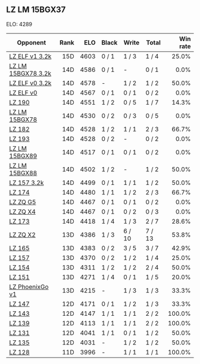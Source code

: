 ## LZ LM 15BGX37 ##

ELO: 4289

Opponent | Rank | ELO | Black | Write | Total | Win rate
---------|-----:|----:|-------|-------|-------|-------:
[LZ ELF v1 3.2k](LZ%20ELF%20v1%203.2k.md) | 15D | 4603 | 0 / 1 | 1 / 3 | 1 / 4 | 25.0%
[LZ LM 15BGX78 3.2k](LZ%20LM%2015BGX78%203.2k.md) | 14D | 4586 | 0 / 1 | - | 0 / 1 | 0.0%
[LZ ELF v0 3.2k](LZ%20ELF%20v0%203.2k.md) | 14D | 4578 | - | 1 / 2 | 1 / 2 | 50.0%
[LZ ELF v0](LZ%20ELF%20v0.md) | 14D | 4567 | 0 / 1 | 0 / 1 | 0 / 2 | 0.0%
[LZ 190](LZ%20190.md) | 14D | 4551 | 1 / 2 | 0 / 5 | 1 / 7 | 14.3%
[LZ LM 15BGX78](LZ%20LM%2015BGX78.md) | 14D | 4530 | 0 / 2 | 0 / 3 | 0 / 5 | 0.0%
[LZ 182](LZ%20182.md) | 14D | 4528 | 1 / 2 | 1 / 1 | 2 / 3 | 66.7%
[LZ 193](LZ%20193.md) | 14D | 4528 | 0 / 2 | - | 0 / 2 | 0.0%
[LZ LM 15BGX89](LZ%20LM%2015BGX89.md) | 14D | 4517 | 0 / 1 | 0 / 1 | 0 / 2 | 0.0%
[LZ LM 15BGX88](LZ%20LM%2015BGX88.md) | 14D | 4502 | 1 / 2 | - | 1 / 2 | 50.0%
[LZ 157 3.2k](LZ%20157%203.2k.md) | 14D | 4499 | 0 / 1 | 1 / 1 | 1 / 2 | 50.0%
[LZ 174](LZ%20174.md) | 14D | 4480 | 1 / 1 | 1 / 2 | 2 / 3 | 66.7%
[LZ ZQ G5](LZ%20ZQ%20G5.md) | 14D | 4467 | 0 / 1 | 0 / 1 | 0 / 2 | 0.0%
[LZ ZQ X4](LZ%20ZQ%20X4.md) | 14D | 4467 | 0 / 1 | 0 / 2 | 0 / 3 | 0.0%
[LZ 173](LZ%20173.md) | 14D | 4418 | 1 / 4 | 1 / 3 | 2 / 7 | 28.6%
[LZ ZQ X2](LZ%20ZQ%20X2.md) | 13D | 4386 | 1 / 3 | 6 / 10 | 7 / 13 | 53.8%
[LZ 165](LZ%20165.md) | 13D | 4383 | 0 / 2 | 3 / 5 | 3 / 7 | 42.9%
[LZ 157](LZ%20157.md) | 13D | 4370 | 0 / 2 | 1 / 2 | 1 / 4 | 25.0%
[LZ 154](LZ%20154.md) | 13D | 4311 | 1 / 2 | 1 / 2 | 2 / 4 | 50.0%
[LZ 151](LZ%20151.md) | 13D | 4271 | 1 / 4 | 0 / 1 | 1 / 5 | 20.0%
[LZ PhoenixGo v1](LZ%20PhoenixGo%20v1.md) | 13D | 4215 | - | 1 / 3 | 1 / 3 | 33.3%
[LZ 147](LZ%20147.md) | 12D | 4171 | 0 / 1 | 1 / 2 | 1 / 3 | 33.3%
[LZ 143](LZ%20143.md) | 12D | 4147 | 1 / 1 | 1 / 1 | 2 / 2 | 100.0%
[LZ 139](LZ%20139.md) | 12D | 4113 | 1 / 1 | 1 / 1 | 2 / 2 | 100.0%
[LZ 131](LZ%20131.md) | 12D | 4041 | 1 / 1 | 0 / 1 | 1 / 2 | 50.0%
[LZ 135](LZ%20135.md) | 12D | 4031 | - | 1 / 2 | 1 / 2 | 50.0%
[LZ 128](LZ%20128.md) | 11D | 3996 | - | 1 / 1 | 1 / 1 | 100.0%
